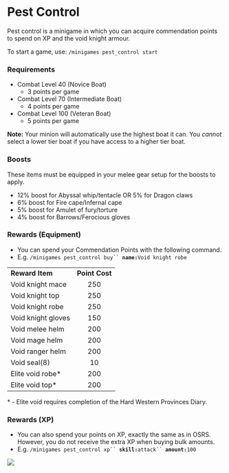 # Pest Control

Pest control is a minigame in which you can acquire commendation points to spend on XP and the void knight armour.

To start a game, use: `/minigames pest_control start`

### Requirements

* Combat Level 40 (Novice Boat)
  * 3 points per game
* Combat Level 70 (Intermediate Boat)
  * 4 points per game
* Combat Level 100 (Veteran Boat)
  * 5 points per game

**Note:** Your minion will automatically use the highest boat it can. You _cannot_ select a lower tier boat if you have access to a higher tier boat.

### Boosts&#x20;

These items must be equipped in your melee gear setup for the boosts to apply.

* 12% boost for Abyssal whip/tentacle OR 5% for Dragon claws
* 6% boost for Fire cape/Infernal cape
* 5% boost for Amulet of fury/torture
* 4% boost for Barrows/Ferocious gloves

### Rewards (Equipment)

* You can spend your Commendation Points with the following command.
* E.g. `/minigames pest_control buy`` `**`name:`**`Void knight robe`

|                    |                |
| ------------------ | :------------: |
| **Reward Item**    | **Point Cost** |
| Void knight mace   |       250      |
| Void knight top    |       250      |
| Void knight robe   |       250      |
| Void knight gloves |       150      |
| Void melee helm    |       200      |
| Void mage helm     |       200      |
| Void ranger helm   |       200      |
| Void seal(8)       |       10       |
| Elite void robe\*  |       200      |
| Elite void top\*   |       200      |

\* - Elite void requires completion of the Hard Western Provinces Diary.

### Rewards (XP)

* You can also spend your points on XP, exactly the same as in OSRS. However, you do not receive the extra XP when buying bulk amounts.
* E.g. `/minigames pest_control xp`` `**`skill:`**`attack`` `**`amount:`**`100`

![](../.gitbook/assets/Pest\_control\_XP\_rates.png)
